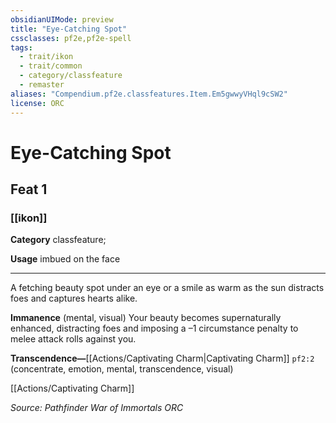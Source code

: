 ```yaml
---
obsidianUIMode: preview
title: "Eye-Catching Spot"
cssclasses: pf2e,pf2e-spell
tags:
  - trait/ikon
  - trait/common
  - category/classfeature
  - remaster
aliases: "Compendium.pf2e.classfeatures.Item.Em5gwwyVHql9cSW2"
license: ORC
---
```

# Eye-Catching Spot
## Feat 1
### [[ikon]]

**Category** classfeature; 




**Usage** imbued on the face

* * *

A fetching beauty spot under an eye or a smile as warm as the sun distracts foes and captures hearts alike.

**Immanence** (mental, visual) Your beauty becomes supernaturally enhanced, distracting foes and imposing a –1 circumstance penalty to melee attack rolls against you.

**Transcendence—**[[Actions/Captivating Charm|Captivating Charm]] `pf2:2` (concentrate, emotion, mental, transcendence, visual)

[[Actions/Captivating Charm]]

*Source: Pathfinder War of Immortals*
*ORC*